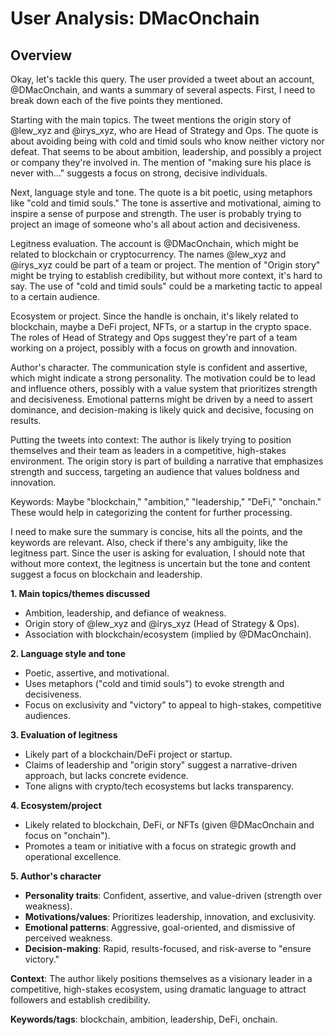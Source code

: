 # User Analysis: DMacOnchain

## Overview

<think>
Okay, let's tackle this query. The user provided a tweet about an account, @DMacOnchain, and wants a summary of several aspects. First, I need to break down each of the five points they mentioned.

Starting with the main topics. The tweet mentions the origin story of @lew_xyz and @irys_xyz, who are Head of Strategy and Ops. The quote is about avoiding being with cold and timid souls who know neither victory nor defeat. That seems to be about ambition, leadership, and possibly a project or company they're involved in. The mention of "making sure his place is never with..." suggests a focus on strong, decisive individuals.

Next, language style and tone. The quote is a bit poetic, using metaphors like "cold and timid souls." The tone is assertive and motivational, aiming to inspire a sense of purpose and strength. The user is probably trying to project an image of someone who's all about action and decisiveness.

Legitness evaluation. The account is @DMacOnchain, which might be related to blockchain or cryptocurrency. The names @lew_xyz and @irys_xyz could be part of a team or project. The mention of "Origin story" might be trying to establish credibility, but without more context, it's hard to say. The use of "cold and timid souls" could be a marketing tactic to appeal to a certain audience.

Ecosystem or project. Since the handle is onchain, it's likely related to blockchain, maybe a DeFi project, NFTs, or a startup in the crypto space. The roles of Head of Strategy and Ops suggest they're part of a team working on a project, possibly with a focus on growth and innovation.

Author's character. The communication style is confident and assertive, which might indicate a strong personality. The motivation could be to lead and influence others, possibly with a value system that prioritizes strength and decisiveness. Emotional patterns might be driven by a need to assert dominance, and decision-making is likely quick and decisive, focusing on results.

Putting the tweets into context: The author is likely trying to position themselves and their team as leaders in a competitive, high-stakes environment. The origin story is part of building a narrative that emphasizes strength and success, targeting an audience that values boldness and innovation.

Keywords: Maybe "blockchain," "ambition," "leadership," "DeFi," "onchain." These would help in categorizing the content for further processing.

I need to make sure the summary is concise, hits all the points, and the keywords are relevant. Also, check if there's any ambiguity, like the legitness part. Since the user is asking for evaluation, I should note that without more context, the legitness is uncertain but the tone and content suggest a focus on blockchain and leadership.
</think>

**1. Main topics/themes discussed**  
- Ambition, leadership, and defiance of weakness.  
- Origin story of @lew_xyz and @irys_xyz (Head of Strategy & Ops).  
- Association with blockchain/ecosystem (implied by @DMacOnchain).  

**2. Language style and tone**  
- Poetic, assertive, and motivational.  
- Uses metaphors ("cold and timid souls") to evoke strength and decisiveness.  
- Focus on exclusivity and "victory" to appeal to high-stakes, competitive audiences.  

**3. Evaluation of legitness**  
- Likely part of a blockchain/DeFi project or startup.  
- Claims of leadership and "origin story" suggest a narrative-driven approach, but lacks concrete evidence.  
- Tone aligns with crypto/tech ecosystems but lacks transparency.  

**4. Ecosystem/project**  
- Likely related to blockchain, DeFi, or NFTs (given @DMacOnchain and focus on "onchain").  
- Promotes a team or initiative with a focus on strategic growth and operational excellence.  

**5. Author's character**  
- **Personality traits**: Confident, assertive, and value-driven (strength over weakness).  
- **Motivations/values**: Prioritizes leadership, innovation, and exclusivity.  
- **Emotional patterns**: Aggressive, goal-oriented, and dismissive of perceived weakness.  
- **Decision-making**: Rapid, results-focused, and risk-averse to "ensure victory."  

**Context**: The author likely positions themselves as a visionary leader in a competitive, high-stakes ecosystem, using dramatic language to attract followers and establish credibility.  

**Keywords/tags**: blockchain, ambition, leadership, DeFi, onchain.
